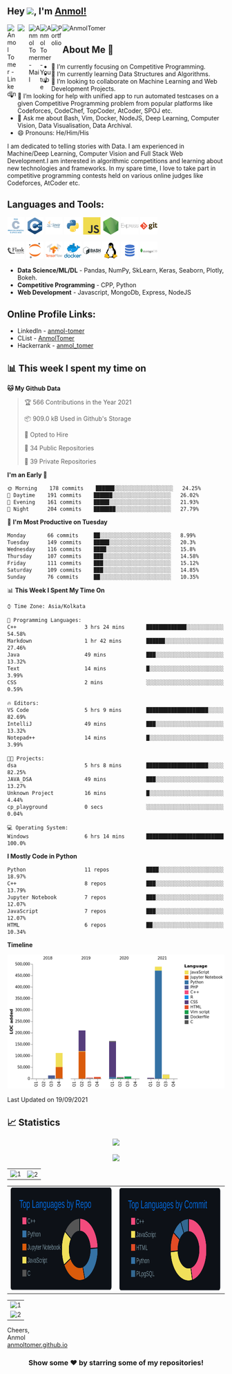 ## Hey <img src="https://github.com/TheDudeThatCode/TheDudeThatCode/blob/master/Assets/Hi.gif" width="29px">, I'm [Anmol!](https://anmoltomer.github.io/) 
<a href="https://www.linkedin.com/in/anmol-tomer/">
  <img align="left" alt="Anmol Tomer - LinkedIn" width="24px" src="https://cdn.jsdelivr.net/npm/simple-icons@v3/icons/linkedin.svg"/>
</a>

<a href="https://twitter.com/anmol_tomer_cc">
  <img align="left" width="26px" src="https://cdn.jsdelivr.net/npm/simple-icons@v3/icons/twitter.svg" />
</a>

<a href="mailto:anmol3540@gmail.com">
  <img align="left" alt="Anmol Tomer - Mail" width="26px" src="https://img.icons8.com/ios-glyphs/30/000000/new-post.png"/>
</a>
<a href="https://www.youtube.com/c/CosmicCommander">
  <img align="left" alt="Anmol Tomer - Youtube" width="26px" src="https://cdn.jsdelivr.net/npm/simple-icons@v3/icons/youtube.svg"/>
</a>

<a href="https://anmoltomer.github.io/">
  <img align="left" alt="Portfolio" width="26px" src="https://cdn.jsdelivr.net/npm/simple-icons@v3/icons/nucleo.svg"/>
</a>

<img src="https://komarev.com/ghpvc/?username=AnmolTomer" alt="AnmolTomer"/>

## About Me 🚀

- 🔭 I’m currently focusing on Competitive Programming.
- 🌱 I’m currently learning Data Structures and Algorithms.
- 👯 I’m looking to collaborate on Machine Learning and Web Development Projects.
- 🤔 I’m looking for help with unified app to run automated testcases on a given Competitive Programming problem from popular platforms like Codeforces, CodeChef, TopCoder, AtCoder, SPOJ etc.
- 💬 Ask me about Bash, Vim, Docker, NodeJS, Deep Learning, Computer Vision, Data Visualisation, Data Archival.
- 😄 Pronouns: He/Him/His
<!-- - 📫 How to reach me: https://anmoltomer.github.io/ -->


I am dedicated to telling stories with Data. I am experienced in Machine/Deep Learning, Computer Vision and Full Stack Web Development.I am interested in algorithmic competitions and learning about new technologies and frameworks. In my spare time, I love to take part in competitive programming contests held on various online judges like Codeforces, AtCoder etc.

## **Languages and Tools:**  

<!-- <code><img height="20" src="https://raw.githubusercontent.com/github/explore/80688e429a7d4ef2fca1e82350fe8e3517d3494d/topics/android/android.png"></code> -->
<code><img height="40" src="https://raw.githubusercontent.com/github/explore/80688e429a7d4ef2fca1e82350fe8e3517d3494d/topics/c/c.png"></code>
<code><img height="40" src="https://raw.githubusercontent.com/github/explore/80688e429a7d4ef2fca1e82350fe8e3517d3494d/topics/cpp/cpp.png"></code>
<code><img height="40" src="https://raw.githubusercontent.com/github/explore/80688e429a7d4ef2fca1e82350fe8e3517d3494d/topics/java/java.png"></code>
<code><img height="40" src="https://raw.githubusercontent.com/github/explore/80688e429a7d4ef2fca1e82350fe8e3517d3494d/topics/python/python.png"></code>
<code><img height="40" src="https://raw.githubusercontent.com/github/explore/80688e429a7d4ef2fca1e82350fe8e3517d3494d/topics/javascript/javascript.png"></code>
<code><img height="40" src="https://raw.githubusercontent.com/github/explore/80688e429a7d4ef2fca1e82350fe8e3517d3494d/topics/nodejs/nodejs.png"></code>
<code><img height="40" src="https://raw.githubusercontent.com/github/explore/80688e429a7d4ef2fca1e82350fe8e3517d3494d/topics/express/express.png"></code>
<code><img height="40" src="https://raw.githubusercontent.com/github/explore/80688e429a7d4ef2fca1e82350fe8e3517d3494d/topics/git/git.png"></code>
<br />

<code><img height="40" src="https://raw.githubusercontent.com/github/explore/80688e429a7d4ef2fca1e82350fe8e3517d3494d/topics/flask/flask.png"></code>
<code><img height="40" src="https://raw.githubusercontent.com/github/explore/80688e429a7d4ef2fca1e82350fe8e3517d3494d/topics/jupyter-notebook/jupyter-notebook.png"></code>
<code><img height="40" src="https://raw.githubusercontent.com/github/explore/80688e429a7d4ef2fca1e82350fe8e3517d3494d/topics/tensorflow/tensorflow.png"></code>
<code><img height="40" src="https://raw.githubusercontent.com/github/explore/80688e429a7d4ef2fca1e82350fe8e3517d3494d/topics/docker/docker.png"></code>
<code><img height="40" src="https://raw.githubusercontent.com/github/explore/80688e429a7d4ef2fca1e82350fe8e3517d3494d/topics/bash/bash.png"></code>
<code><img height="40" src="https://raw.githubusercontent.com/github/explore/80688e429a7d4ef2fca1e82350fe8e3517d3494d/topics/linux/linux.png"></code>
<code><img height="40" src="https://raw.githubusercontent.com/github/explore/80688e429a7d4ef2fca1e82350fe8e3517d3494d/topics/sql/sql.png"></code>
<code><img height="40" src="https://raw.githubusercontent.com/github/explore/80688e429a7d4ef2fca1e82350fe8e3517d3494d/topics/mongodb/mongodb.png"></code>



<!-- <code><img height="20" src="https://raw.githubusercontent.com/github/explore/80688e429a7d4ef2fca1e82350fe8e3517d3494d/topics/csharp/csharp.png"></code> -->
- **Data Science/ML/DL** - Pandas, NumPy, SkLearn, Keras, Seaborn, Plotly, Bokeh.
- **Competitive Programming** - CPP, Python
- **Web Development** - Javascript, MongoDb, Express, NodeJS

## **Online Profile Links:**

- LinkedIn - [anmol-tomer](https://www.linkedin.com/in/anmol-tomer/)
- CList - [AnmolTomer](https://clist.by/coder/anmoltomer/)
- Hackerrank - [anmol_tomer](https://www.hackerrank.com/anmol_tomer)

## 📊 **This week I spent my time on** 

<!--START_SECTION:waka-->
**🐱 My Github Data** 

> 🏆 566 Contributions in the Year 2021
 > 
> 📦 909.0 kB Used in Github's Storage 
 > 
> 💼 Opted to Hire
 > 
> 📜 34 Public Repositories 
 > 
> 🔑 39 Private Repositories  
 > 
**I'm an Early 🐤** 

```text
🌞 Morning    178 commits    ██████░░░░░░░░░░░░░░░░░░░   24.25% 
🌆 Daytime    191 commits    ██████░░░░░░░░░░░░░░░░░░░   26.02% 
🌃 Evening    161 commits    █████░░░░░░░░░░░░░░░░░░░░   21.93% 
🌙 Night      204 commits    ███████░░░░░░░░░░░░░░░░░░   27.79%

```
📅 **I'm Most Productive on Tuesday** 

```text
Monday       66 commits     ██░░░░░░░░░░░░░░░░░░░░░░░   8.99% 
Tuesday      149 commits    █████░░░░░░░░░░░░░░░░░░░░   20.3% 
Wednesday    116 commits    ████░░░░░░░░░░░░░░░░░░░░░   15.8% 
Thursday     107 commits    ███░░░░░░░░░░░░░░░░░░░░░░   14.58% 
Friday       111 commits    ███░░░░░░░░░░░░░░░░░░░░░░   15.12% 
Saturday     109 commits    ███░░░░░░░░░░░░░░░░░░░░░░   14.85% 
Sunday       76 commits     ██░░░░░░░░░░░░░░░░░░░░░░░   10.35%

```


📊 **This Week I Spent My Time On** 

```text
⌚︎ Time Zone: Asia/Kolkata

💬 Programming Languages: 
C++                      3 hrs 24 mins       █████████████░░░░░░░░░░░░   54.58% 
Markdown                 1 hr 42 mins        ██████░░░░░░░░░░░░░░░░░░░   27.46% 
Java                     49 mins             ███░░░░░░░░░░░░░░░░░░░░░░   13.32% 
Text                     14 mins             █░░░░░░░░░░░░░░░░░░░░░░░░   3.99% 
CSS                      2 mins              ░░░░░░░░░░░░░░░░░░░░░░░░░   0.59%

🔥 Editors: 
VS Code                  5 hrs 9 mins        ████████████████████░░░░░   82.69% 
IntelliJ                 49 mins             ███░░░░░░░░░░░░░░░░░░░░░░   13.32% 
Notepad++                14 mins             █░░░░░░░░░░░░░░░░░░░░░░░░   3.99%

🐱‍💻 Projects: 
dsa                      5 hrs 8 mins        ████████████████████░░░░░   82.25% 
JAVA_DSA                 49 mins             ███░░░░░░░░░░░░░░░░░░░░░░   13.27% 
Unknown Project          16 mins             █░░░░░░░░░░░░░░░░░░░░░░░░   4.44% 
cp_playground            0 secs              ░░░░░░░░░░░░░░░░░░░░░░░░░   0.04%

💻 Operating System: 
Windows                  6 hrs 14 mins       █████████████████████████   100.0%

```

**I Mostly Code in Python** 

```text
Python                   11 repos            ████░░░░░░░░░░░░░░░░░░░░░   18.97% 
C++                      8 repos             ███░░░░░░░░░░░░░░░░░░░░░░   13.79% 
Jupyter Notebook         7 repos             ███░░░░░░░░░░░░░░░░░░░░░░   12.07% 
JavaScript               7 repos             ███░░░░░░░░░░░░░░░░░░░░░░   12.07% 
HTML                     6 repos             ██░░░░░░░░░░░░░░░░░░░░░░░   10.34%

```


**Timeline**

![Chart not found](https://raw.githubusercontent.com/AnmolTomer/AnmolTomer/master/charts/bar_graph.png) 


 Last Updated on 19/09/2021
<!--END_SECTION:waka-->


## 📈 Statistics
<p align="center">
<img src="https://github-profile-trophy.vercel.app/?username=AnmolTomer&theme=darkhub">
<br><br>
<img src="https://github-readme-streak-stats.herokuapp.com/?user=AnmolTomer&theme=merko">
</p>
<table>
  <tr>
    <td><img src="https://github-readme-stats.vercel.app/api?username=AnmolTomer&theme=chartreuse-dark&show_icons=true&include_all_commits=true&count_private=true"  display=block width=100% height=auto alt="1"></td>
    <td><img src="https://github-readme-stats.vercel.app/api/top-langs/?username=AnmolTomer&theme=chartreuse-dark&layout=compact&hide=Jupyter%20Notebook"  display=block height=190 align="center" alt="2"></td>
   </tr>
</table>

<!--  CUSTOM FROM PROFILE SUMMARY CARD-->
<table>
  <tr>
    <td><img src="https://raw.githubusercontent.com/AnmolTomer/ProfileSummaryCard/master/profile-summary-card-output/github_dark/1-repos-per-language.svg"  display=block width=100% height=240 alt="1"></td>
    <td><img src="https://raw.githubusercontent.com/AnmolTomer/ProfileSummaryCard/master/profile-summary-card-output/github_dark/2-most-commit-language.svg"  display=block height=240 width=100% align="center" alt="2"></td>
   </tr>
</table>
<!--  CUSTOM FROM PROFILE SUMMARY CARD ENDS-->

<table cellpadding="8" cellspacing="8">
  <tr>
    <td><img src="https://github-profile-summary-cards.vercel.app/api/cards/profile-details?username=AnmolTomer&theme=solarized_dark"  display=block width=100% height=auto alt="1"></td>
   </tr>
   <tr>
      <td><img src="https://activity-graph.herokuapp.com/graph?username=AnmolTomer&bg_color=073642&color=1ced8c&line=006400&point=27d6a7&area=true" display=block width=100% height=auto alt="2"></td>
  </td>
  </tr>
</table>


Cheers,<br />
Anmol<br />
[anmoltomer.github.io](https://anmoltomer.github.io)

<div align="center">

### Show some ❤️ by starring some of my repositories!

</div>
